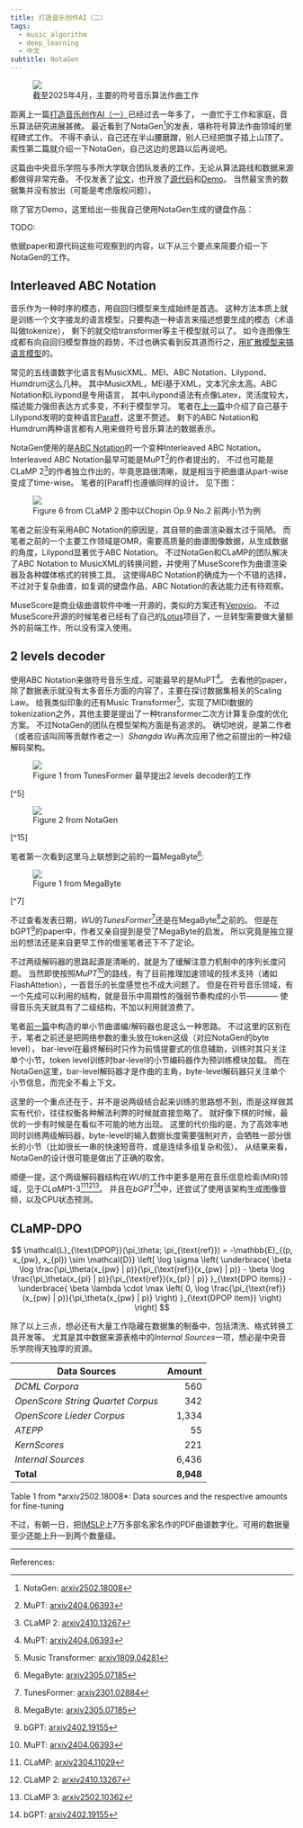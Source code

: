 ```yaml
---
title: 打造音乐创作AI（二）
tags:
  - music_algorithm
  - deep_learning
  - 中文
subtitle: NotaGen
---
```


<figure>
	<picture>
		<img src="/images/symbolic-music-models2025.drawio.svg" />
	</picture>
	<figcaption>
		截至2025年4月，主要的符号音乐算法作曲工作
	</figcaption>
</figure>

距离上一篇[打造音乐创作AI（一）](/2023/11/29/vae-based-music-encoder/)已经过去一年多了，
一直忙于工作和家庭，音乐算法研究进展甚微。
最近看到了NotaGen[^15]的发表，堪称符号算法作曲领域的里程碑式工作。
不得不承认，自己还在半山腰磨蹭，别人已经把旗子插上山顶了。
索性第二篇就介绍一下NotaGen，自己这边的思路以后再说吧。

这篇由中央音乐学院与多所大学联合团队发表的工作，无论从算法路线和数据来源都做得非常完备。
不仅发表了[论文](https://arxiv.org/pdf/2502.18008)，也开放了[源代码](https://github.com/ElectricAlexis/NotaGen)和[Demo](https://electricalexis.github.io/notagen-demo/)。
当然最宝贵的数据集并没有放出（可能是考虑版权问题）。

除了官方Demo，这里给出一些我自己使用NotaGen生成的键盘作品：

TODO:


依据paper和源代码这些可观察到的内容，以下从三个要点来简要介绍一下NotaGen的工作。


<!-- more -->


## Interleaved ABC Notation

音乐作为一种时序的模态，用自回归模型来生成始终是首选。
这种方法本质上就是训练一个文字接龙的语言模型，只要构造一种语言来描述想要生成的模态（术语叫做tokenize），
剩下的就交给transformer等主干模型就可以了。
如今连图像生成都有向自回归模型靠拢的趋势，不过也确实看到反其道而行之，[用扩散模型来搞语言模型](https://arxiv.org/pdf/2502.05171)的。

常见的五线谱数字化语言有MusicXML、MEI、ABC Notation、Lilypond、Humdrum这么几种。
其中MusicXML，MEI基于XML，文本冗余太高。ABC Notation和Lilypond是专用语言，
其中Lilypond语法有点像Latex，灵活度较大，描述能力强但表达方式多变，不利于模型学习。
笔者在[上一篇](/2023/11/29/vae-based-music-encoder/)中介绍了自己基于Lilypond发明的变种语言[Paraff](https://github.com/findlab-org/paraff)，这里不赘述。
剩下的ABC Notation和Humdrum两种语言都有人用来做符号音乐算法的数据表示。

NotaGen使用的是[ABC Notation](https://notabc.app/abc/basics/)的一个变种Interleaved ABC Notation。
Interleaved ABC Notation最早可能是MuPT[^11]的作者提出的，
不过也可能是CLaMP 2[^12]的作者独立作出的，毕竟思路很清晰，就是相当于把曲谱从part-wise变成了time-wise。
笔者的[Paraff]也遵循同样的设计。
见下图：

<figure>
	<picture>
		<img src="/images/arxiv2410.13267-figure6.png" />
	</picture>
	<figcaption>
		Figure 6 from CLaMP 2
		图中以Chopin Op.9 No.2 前两小节为例
	</figcaption>
</figure>

笔者之前没有采用ABC Notation的原因是，其自带的曲谱渲染器太过于简陋。
而笔者之前的一个主要工作领域是OMR，需要高质量的曲谱图像数据，从生成数据的角度，Lilypond显著优于ABC Notation。
不过NotaGen和CLaMP的团队解决了ABC Notation to MusicXML的转换问题，并使用了MuseScore作为曲谱渲染器及各种媒体格式的转换工具。
这使得ABC Notation的确成为一个不错的选择，不过对于复杂曲谱，如复调的键盘作品，ABC Notation的表达能力还有待观察。

MuseScore是商业级曲谱软件中唯一开源的，类似的方案还有[Verovio](https://www.verovio.org/)。
不过MuseScore开源的时候笔者已经有了自己的[Lotus](https://github.com/k-l-lambda/lotus)项目了，一旦转型需要做大量额外的前端工作，所以没有深入使用。


## 2 levels decoder

使用ABC Notation来做符号音乐生成，可能最早的是MuPT[^11]。
去看他的paper，除了数据表示就没有太多音乐方面的内容了，主要在探讨数据集相关的Scaling Law。
给我类似印象的还有Music Transformer[^2]，实现了MIDI数据的tokenization之外，其他主要是提出了一种transformer二次方计算复杂度的优化方案。
不过NotaGen的团队在模型架构方面是有追求的。
确切地说，是第二作者（或者应该叫同等贡献作者之一）*Shangda Wu*再次应用了他之前提出的一种2级解码架构。

<figure>
	<picture>
		<img src="/images/arxiv2301.02884-figure1.png" />
	</picture>
	<figcaption>
		Figure 1 from TunesFormer
		最早提出2 levels decoder的工作
	</figcaption>
</figure>[^5]

<figure>
	<picture>
		<img src="/images/arxiv2502.18008-figure2.png" />
	</picture>
	<figcaption>
		Figure 2 from NotaGen
	</figcaption>
</figure>[^15]

笔者第一次看到这里马上联想到之前的一篇MegaByte[^7]:

<figure>
	<picture>
		<img src="/images/arxiv2305.07185-figure1.png" />
	</picture>
	<figcaption>
		Figure 1 from MegaByte
	</figcaption>
</figure>[^7]

不过查看发表日期，*WU*的*TunesFormer*[^5]还是在MegaByte[^7]之前的。
但是在bGPT[^10]的paper中，作者又亲自提到是受了MegaByte的启发。
所以究竟是独立提出的想法还是来自更早工作的借鉴笔者还下不了定论。

不过两级解码器的思路起源是清晰的，就是为了缓解注意力机制中的序列长度问题。
当然即使按照*MuPT*[^11]的路线，有了目前推理加速领域的技术支持（诸如FlashAttetion），一首音乐的长度感觉也不成大问题了。
但是在符号音乐领域，有一个先成可以利用的结构，就是音乐中周期性的强弱节奏构成的小节————
使得音乐先天就具有了二级结构，不加以利用就浪费了。

笔者[前一篇](/2023/11/29/vae-based-music-encoder/)中构造的单小节曲谱编/解码器也是这么一种思路。
不过这里的区别在于，笔者之前还是把网络参数的重头放在token这级（对应NotaGen的byte level），
bar-level在最终解码时只作为前情提要式的信息辅助，训练时其只关注单个小节，token level训练时bar-level的小节编码器作为预训练模块加载。
而在NotaGen这里，bar-level解码器才是作曲的主角，byte-level解码器只关注单个小节信息，而完全不看上下文。

这里的一个重点还在于，并不是说两级结合起来训练的思路想不到，而是这样做其实有代价，往往权衡各种解法利弊的时候就直接忽略了。
就好像下棋的时候，最优的一步有时候是在看似不可能的地方出现。
这里的代价指的是，为了高效率地同时训练两级解码器，byte-level的输入数据长度需要强制对齐，会牺牲一部分很长的小节（比如很长一串的快速短音符，或是连续多组复杂和弦）。
从结果来看，NotaGen的设计很可能是做出了正确的取舍。

顺便一提，这个两级解码器结构在*WU*的工作中更多是用在音乐信息检索(MIR)领域，见于*CLaMP*1-3[^6][^12][^14]。
并且在*bGPT*[^10]中，还尝试了使用该架构生成图像音频，以及CPU状态预测。


## CLaMP-DPO

$$
\mathcal{L}_{\text{DPOP}}(\pi_\theta; \pi_{\text{ref}}) = -\mathbb{E}_{(p, x_{pw}, x_{pl}) \sim \mathcal{D}} \left[ \log \sigma \left( \underbrace{ \beta \log \frac{\pi_\theta(x_{pw} | p)}{\pi_{\text{ref}}(x_{pw} | p)} - \beta \log \frac{\pi_\theta(x_{pl} | p)}{\pi_{\text{ref}}(x_{pl} | p)} }_{\text{DPO items}} - \underbrace{ \beta \lambda \cdot \max \left( 0, \log \frac{\pi_{\text{ref}}(x_{pw} | p)}{\pi_\theta(x_{pw} | p)} \right) }_{\text{DPOP item}} \right) \right]
$$


除了以上三点，想必还有大量工作隐藏在数据集的制备中，包括清洗、格式转换工具开发等。
尤其是其中数据来源表格中的*Internal Sources*一项，想必是中央音乐学院得天独厚的资源。

| Data Sources                      | Amount |
|-----------------------------------|-------:|
| *DCML Corpora*                    | 560    |
| *OpenScore String Quartet Corpus* | 342    |
| *OpenScore Lieder Corpus*         | 1,334  |
| *ATEPP*                           | 55     |
| *KernScores*                      | 221    |
| *Internal Sources*                | 6,436  |
| **Total**                         | **8,948** |
<figcaption>
Table 1 from *arxiv2502.18008*: Data sources and the respective amounts for fine-tuning
</figcaption>

不过，有朝一日，把[IMSLP](https://imslp.org)上7万多部名家名作的PDF曲谱数字化，可用的数据量至少还能上升一到两个数量级。


---
References:
[^1]: Transformer: [arxiv1706.03762](https://arxiv.org/abs/1706.03762)
[^2]: Music Transformer: [arxiv1809.04281](https://arxiv.org/abs/1809.04281)
[^3]: MusicBERT: [arxiv2106.05630](https://arxiv.org/abs/2106.05630)
[^4]: Deep Choir: [arxiv2202.08423](https://arxiv.org/abs/2202.08423)
[^5]: TunesFormer: [arxiv2301.02884](https://arxiv.org/abs/2301.02884)
[^6]: CLaMP: [arxiv2304.11029](https://arxiv.org/abs/2304.11029)
[^7]: MegaByte: [arxiv2305.07185](https://arxiv.org/abs/2305.07185)
[^8]: Mamba: [arxiv2312.00752](https://arxiv.org/abs/2312.00752)
[^9]: MambaByte: [arxiv2401.13660](https://arxiv.org/abs/2401.13660)
[^10]: bGPT: [arxiv2402.19155](https://arxiv.org/abs/2402.19155)
[^11]: MuPT: [arxiv2404.06393](https://arxiv.org/abs/2404.06393)
[^12]: CLaMP 2: [arxiv2410.13267](https://arxiv.org/abs/2410.13267)
[^13]: Music Event Transformer (MET): https://github.com/SkyTNT/midi-model
[^14]: CLaMP 3: [arxiv2502.10362](https://arxiv.org/abs/2502.10362)
[^15]: NotaGen: [arxiv2502.18008](https://arxiv.org/abs/2502.18008)
